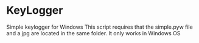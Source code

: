 # KeyLogger
Simple keylogger for Windows 
This script requires that the simple.pyw file and a.jpg are located in the same folder. It only works in Windows OS
